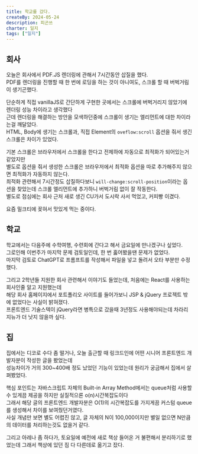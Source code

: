 ```yaml
---
title: 학교를 갔다.
createBy: 2024-05-24
description: 피곤쓰
charter: 일지
tags: ["일지"]
---
```


## 회사

오늘은 회사에서 PDF.JS 렌더링에 관해서 7시간동안 삽질을 했다.  
PDF를 렌더링을 진행할 때 한 번에 로딩을 하는 것이 아니여도, 스크롤 할 때 버벅거림이 생기곤했다.

단순하게 직접 vanillaJS로 간단하게 구현한 곳에서는 스크롤에 버벅거리지 않았기에 렌더링 성능 차이라고 생각했다  
근데 렌더링을 해결하는 방안을 모색하던중에 스크롤이 생기는 엘리먼트에 대한 차이라는걸 깨달았다.  
HTML, Body에 생기는 스크롤과, 직접 Element의 `oveflow:scroll` 옵션을 줘서 생긴 스크롤은 차이가 있었다.

기본 스크롤은 브라우저에서 스크롤을 한다고 전제하에 자동으로 최적화가 되어있는거 같았지만  
별도로 옵션을 줘서 생성한 스크롤은 브라우저에서 최적화 옵션을 따로 추가해주지 않으면 최적화가 자동하지 않는다.  
최적화 관련해서 7시간정도 삽질하다보니 `will-change:scroll-position`이라는 옵션을 찾았는데 스크롤 엘리먼트에 추가하니 버벅거림 없이 잘 작동한다.  
별도로 점심에는 회사 근처 새로 생긴 CU가서 도시락 사서 먹었고, 커피빵 이겼다.

요즘 밀크티에 꽂혀서 맛있게 먹는 중이다.

## 학교

학교에서는 다음주에 수학여행, 수련회에 간다고 해서 금요일에 만나겠구나 싶었다.  
그로인해 이번주가 마지막 문제 검토일인데, 한 번 훓어봤을땐 문제가 없었다.  
마지막 검토로 ChatGPT로 프롬프트를 작성해서 파일을 넣고 돌려서 오타 부분만 수정했다.

그리고 2학년들 지원한 회사 관련해서 이야기도 들었는데, 처음에는 React를 사용하는 회사인줄 알고 지원했는데  
해당 회사 홈페이지에서 포트폴리오 사이트를 들어가보니 JSP & jQuery 프로젝트 밖에 없었다는 사실이 밝혀졌다.  
프론트엔드 기술스텍이 jQuery라면 병특으로 갔을때 3년정도 사용해야되는데 차라리 지뉴가 더 낫지 않을까 싶다.

## 집

집에서는 디코로 수다 좀 떨거나, 오늘 출근할 때 링크드인에 어떤 시니어 프론트엔드 개발자분이 작성한 글을 봤었는데  
성능차이가 거의 300~400배 정도 났었던 기능이 있었는데 원리가 궁금해서 집에서 살펴봤었다.

핵심 포인트는 자바스크립트 자체의 Built-in Array Method에서는 queue처럼 사용할 수 있게끔 제공을 하지만 실질적으론 o(n)시간복잡도이다  
그래서 해당 글의 프론트엔드 개발자분은 O(1)의 시간복잡도를 가지게끔 커스텀 queue를 생성해서 차이를 보여줬던거였다.  
사실 개념만 보면 별도 어렵진 않고, 글 자체의 N이 100,000이지만 별일 없으면 N만큼의 데이터를 처리하는것도 없을거 같다.

그리고 아레나 좀 하다가, 토요일에 예전에 새로 책상 들어온 거 불편해서 분리하기로 했었는데 그래서 책상에 있던 짐 다 다른데로 옮기고 잤다.
